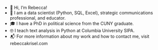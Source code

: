 - 👋 Hi, I’m Rebecca!
- 🧐 I am a data scientist (Python, SQL, Excel), strategic communications professional, and educator.
- 🎓 I have a PhD in political science from the CUNY graduate.
- 🤓 I teach text analysis in Python at Columbia University SIPA.
- 📬 For more information about my work and how to contact me, visit rebeccakrisel.com

<!---
rskrisel/rskrisel is a ✨ special ✨ repository because its `README.md` (this file) appears on your GitHub profile.
You can click the Preview link to take a look at your changes.
--->
